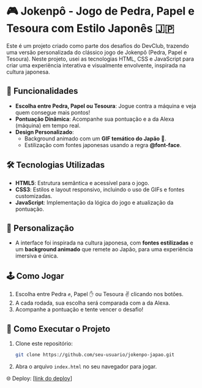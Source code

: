 # 🎮 Jokenpô - Jogo de Pedra, Papel e Tesoura com Estilo Japonês 🇯🇵

Este é um projeto criado como parte dos desafios do DevClub, trazendo uma versão personalizada do clássico jogo de Jokenpô (Pedra, Papel e Tesoura). Neste projeto, usei as tecnologias HTML, CSS e JavaScript para criar uma experiência interativa e visualmente envolvente, inspirada na cultura japonesa.

## 📌 Funcionalidades
- **Escolha entre Pedra, Papel ou Tesoura**: Jogue contra a máquina e veja quem consegue mais pontos!
- **Pontuação Dinâmica**: Acompanhe sua pontuação e a da Alexa (máquina) em tempo real.
- **Design Personalizado**: 
  - Background animado com um **GIF temático do Japão** 🏯.
  - Estilização com fontes japonesas usando a regra **@font-face**.

## 🛠️ Tecnologias Utilizadas
- **HTML5**: Estrutura semântica e acessível para o jogo.
- **CSS3**: Estilos e layout responsivo, incluindo o uso de GIFs e fontes customizadas.
- **JavaScript**: Implementação da lógica do jogo e atualização da pontuação.

## 🎨 Personalização
- A interface foi inspirada na cultura japonesa, com **fontes estilizadas** e um **background animado** que remete ao Japão, para uma experiência imersiva e única.

## 🕹️ Como Jogar
1. Escolha entre Pedra ✊, Papel ✋ ou Tesoura ✌️ clicando nos botões.
2. A cada rodada, sua escolha será comparada com a da Alexa.
3. Acompanhe a pontuação e tente vencer o desafio!

## 📂 Como Executar o Projeto
1. Clone este repositório:
   ```bash
   git clone https://github.com/seu-usuario/jokenpo-japao.git
   ```
2. Abra o arquivo `index.html` no seu navegador para jogar.


🌐 Deploy: [[link do deploy](https://lidialima.github.io/DevClub-JokenPo/)]

